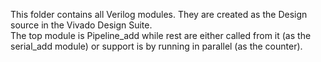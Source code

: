This folder contains all Verilog modules. They are created as the Design source in the Vivado Design Suite. <br/> The top module is Pipeline_add while rest are either called from it (as the serial_add module) or support is by running in parallel (as the counter).  
